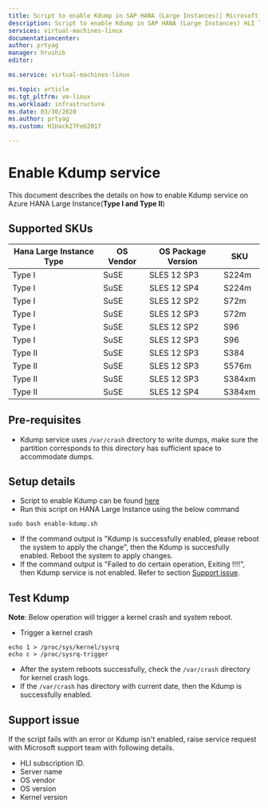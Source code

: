 ```yaml
---
title: Script to enable Kdump in SAP HANA (Large Instances)| Microsoft Docs
description: Script to enable Kdump in SAP HANA (Large Instances) HLI Type I, HLI Type II
services: virtual-machines-linux
documentationcenter:
author: prtyag
manager: hrushib
editor:

ms.service: virtual-machines-linux

ms.topic: article
ms.tgt_pltfrm: vm-linux
ms.workload: infrastructure
ms.date: 03/30/2020
ms.author: prtyag
ms.custom: H1Hack27Feb2017

---
```


# Enable Kdump service
This document describes the details on how to enable Kdump service on Azure HANA Large
Instance(**Type I and Type II**)

## Supported SKUs
|  Hana Large Instance Type   |  OS Vendor   |  OS Package Version   |  SKU	       |
|-----------------------------|--------------|-----------------------|-------------|
|   Type I                    |  SuSE        |   SLES 12 SP3         |  S224m      |
|   Type I                    |  SuSE        |   SLES 12 SP4         |  S224m      |
|   Type I                    |  SuSE        |   SLES 12 SP2         |  S72m       |
|   Type I                    |  SuSE        |   SLES 12 SP3         |  S72m       |
|   Type I                    |  SuSE        |   SLES 12 SP2         |  S96        |
|   Type I                    |  SuSE        |   SLES 12 SP3         |  S96        |
|   Type II                   |  SuSE        |   SLES 12 SP3         |  S384       |
|   Type II                   |  SuSE        |   SLES 12 SP3         |  S576m      |
|   Type II                   |  SuSE        |   SLES 12 SP3         |  S384xm     |
|   Type II                   |  SuSE        |   SLES 12 SP4         |  S384xm     |

## Pre-requisites
- Kdump service uses `/var/crash` directory to write dumps, make sure the partition corresponds to this directory has sufficient space to accommodate dumps.
## Setup details
- Script to enable Kdump can be found [here](https://github.com/Azure/sap-hana/blob/master/tools/enable-kdump.sh)
- Run this script on HANA Large Instance using the below command
```
sudo bash enable-kdump.sh
```
- If the command output is "Kdump is successfully enabled, please reboot the system to apply the change", then the Kdump is succesfully enabled. Reboot the system to apply changes.
- If the command output is "Failed to do certain operation, Exiting !!!!", then Kdump service is not enabled. Refer to section [Support issue](#support-issue).

## Test Kdump
**Note**: Below operation will trigger a kernel crash and system reboot.
- Trigger a kernel crash
```
echo 1 > /proc/sys/kernel/sysrq
echo c > /proc/sysrq-trigger
```
- After the system reboots successfully, check the `/var/crash` directory for kernel crash logs.
- If the `/var/crash` has directory with current date, then the Kdump is successfully enabled.

## Support issue
If the script fails with an error or Kdump isn't enabled, raise service request with Microsoft support team with following details.

* HLI subscription ID.
* Server name
* OS vendor
* OS version
* Kernel version